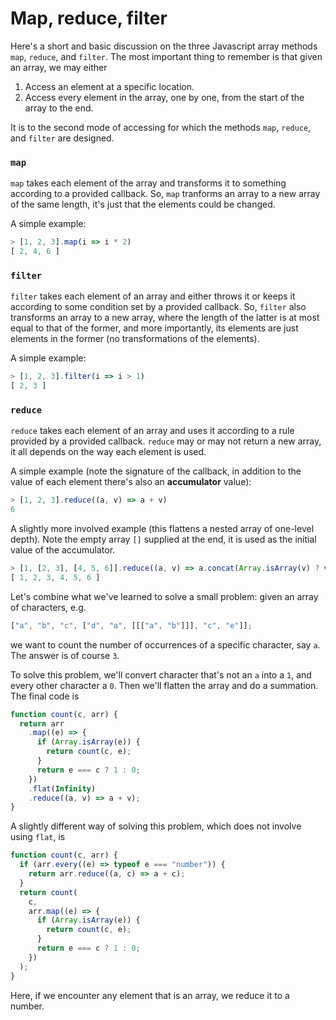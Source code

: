 # Map, reduce, filter

Here's a short and basic discussion on the three Javascript array methods `map`,
`reduce`, and `filter`. The most important thing to remember is that given an
array, we may either

1. Access an element at a specific location.
2. Access every element in the array, one by one, from the start of the array to the end.

It is to the second mode of accessing for which the methods `map`, `reduce`, and `filter` are designed.

### `map`

`map` takes each element of the array and transforms it to something according to a provided callback. So, `map` tranforms an array to a new array of the same length, it's just that the elements could be changed.

A simple example:

```js
> [1, 2, 3].map(i => i * 2)
[ 2, 4, 6 ]
```

### `filter`

`filter` takes each element of an array and either throws it or keeps it according to some condition set by a provided callback. So, `filter` also transforms an array to a new array,
where the length of the latter is at most equal to that of the former, and more importantly,
its elements are just elements in the former (no transformations of the elements).

A simple example:

```js
> [1, 2, 3].filter(i => i > 1)
[ 2, 3 ]
```

### `reduce`

`reduce` takes each element of an array and uses it according to a rule provided by a provided callback. `reduce` may or may not return a new array, it all depends on the way each element is used.

A simple example (note the signature of the callback, in addition to the value of each element there's also
an **accumulator** value):

```js
> [1, 2, 3].reduce((a, v) => a + v)
6
```

A slightly more involved example (this flattens a nested array of one-level depth). Note the empty array `[]` supplied at the end, it is used as the initial value of the accumulator.

```js
> [1, [2, 3], [4, 5, 6]].reduce((a, v) => a.concat(Array.isArray(v) ? v : [v]), [])
[ 1, 2, 3, 4, 5, 6 ]
```

Let's combine what we've learned to solve a small problem: given an array of characters, e.g.

```js
["a", "b", "c", ["d", "a", [[["a", "b"]]], "c", "e"]];
```

we want to count the number of occurrences of a specific character, say `a`. The
answer is of course `3`.

To solve this problem, we'll convert character that's not an `a` into a `1`,
and every other character a `0`. Then we'll flatten the array and do a summation.
The final code is

```js
function count(c, arr) {
  return arr
    .map((e) => {
      if (Array.isArray(e)) {
        return count(c, e);
      }
      return e === c ? 1 : 0;
    })
    .flat(Infinity)
    .reduce((a, v) => a + v);
}
```

A slightly different way of solving this problem, which does not involve
using `flat`, is

```js
function count(c, arr) {
  if (arr.every((e) => typeof e === "number")) {
    return arr.reduce((a, c) => a + c);
  }
  return count(
    c,
    arr.map((e) => {
      if (Array.isArray(e)) {
        return count(c, e);
      }
      return e === c ? 1 : 0;
    })
  );
}
```

Here, if we encounter any element that is an array, we reduce it to a number.
